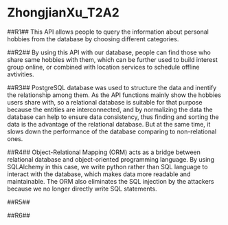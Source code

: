 # ZhongjianXu_T2A2

##R1##
This API allows people to query the information about personal hobbies from the database by choosing different categories. 

##R2##
By using this API with our database, people can find those who share same hobbies with them, which can be further used to build interest group online, or combined with location services to schedule offline avtivities.

##R3##
PostgreSQL database was used to structure the data and inentify the relationship among them. As the API functions mainly show the hobbies users share with, so a relational database is suitable for that purpose because the entities are interconnected, and by normalizing the data the database can help to ensure data consistency, thus finding and sorting the data is the advantage of the relational database.
But at the same time, it slows down the performance of the database comparing to non-relational ones.

##R4##
Object-Relational Mapping (ORM) acts as a bridge between relational database and object-oriented programming language.
By using SQLAlchemy in this case, we write python rather than SQL language to interact with the database, which makes data more readable and maintainable. 
The ORM also eliminates the SQL injection by the attackers because we no longer directly write SQL statements.

##R5##


##R6##

